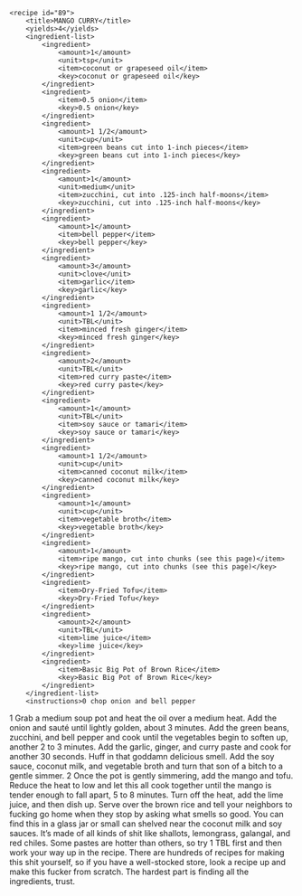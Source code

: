 <?xml version="1.0" encoding="UTF-8"?>
<!DOCTYPE gourmetDoc>
<gourmetDoc>

	<recipe id="89">
		<title>MANGO CURRY</title>
		<yields>4</yields>
		<ingredient-list>
			<ingredient>
				<amount>1</amount>
				<unit>tsp</unit>
				<item>coconut or grapeseed oil</item>
				<key>coconut or grapeseed oil</key>
			</ingredient>
			<ingredient>
				<item>0.5 onion</item>
				<key>0.5 onion</key>
			</ingredient>
			<ingredient>
				<amount>1 1/2</amount>
				<unit>cup</unit>
				<item>green beans cut into 1-inch pieces</item>
				<key>green beans cut into 1-inch pieces</key>
			</ingredient>
			<ingredient>
				<amount>1</amount>
				<unit>medium</unit>
				<item>zucchini, cut into .125-inch half-moons</item>
				<key>zucchini, cut into .125-inch half-moons</key>
			</ingredient>
			<ingredient>
				<amount>1</amount>
				<item>bell pepper</item>
				<key>bell pepper</key>
			</ingredient>
			<ingredient>
				<amount>3</amount>
				<unit>clove</unit>
				<item>garlic</item>
				<key>garlic</key>
			</ingredient>
			<ingredient>
				<amount>1 1/2</amount>
				<unit>TBL</unit>
				<item>minced fresh ginger</item>
				<key>minced fresh ginger</key>
			</ingredient>
			<ingredient>
				<amount>2</amount>
				<unit>TBL</unit>
				<item>red curry paste</item>
				<key>red curry paste</key>
			</ingredient>
			<ingredient>
				<amount>1</amount>
				<unit>TBL</unit>
				<item>soy sauce or tamari</item>
				<key>soy sauce or tamari</key>
			</ingredient>
			<ingredient>
				<amount>1 1/2</amount>
				<unit>cup</unit>
				<item>canned coconut milk</item>
				<key>canned coconut milk</key>
			</ingredient>
			<ingredient>
				<amount>1</amount>
				<unit>cup</unit>
				<item>vegetable broth</item>
				<key>vegetable broth</key>
			</ingredient>
			<ingredient>
				<amount>1</amount>
				<item>ripe mango, cut into chunks (see this page)</item>
				<key>ripe mango, cut into chunks (see this page)</key>
			</ingredient>
			<ingredient>
				<item>Dry-Fried Tofu</item>
				<key>Dry-Fried Tofu</key>
			</ingredient>
			<ingredient>
				<amount>2</amount>
				<unit>TBL</unit>
				<item>lime juice</item>
				<key>lime juice</key>
			</ingredient>
			<ingredient>
				<item>Basic Big Pot of Brown Rice</item>
				<key>Basic Big Pot of Brown Rice</key>
			</ingredient>
		</ingredient-list>
		<instructions>0 chop onion and bell pepper
1 Grab a medium soup pot and heat the oil over a medium heat. Add the onion and sauté until
lightly golden, about 3 minutes. Add the green beans, zucchini, and bell pepper and cook until
the vegetables begin to soften up, another 2 to 3 minutes. Add the garlic, ginger, and curry
paste and cook for another 30 seconds. Huff in that goddamn delicious smell. Add the soy
sauce, coconut milk, and vegetable broth and turn that son of a bitch to a gentle simmer.
2 Once the pot is gently simmering, add the mango and tofu. Reduce the heat to low and let
this all cook together until the mango is tender enough to fall apart, 5 to 8 minutes. Turn off
the heat, add the lime juice, and then dish up. Serve over the brown rice and tell your neighbors
to fucking go home when they stop by asking what smells so good.</instructions>
		<modifications>You can find this in a glass jar or small can shelved near the coconut milk and soy sauces. It’s made of all kinds
of shit like shallots, lemongrass, galangal, and red chiles. Some pastes are hotter than others, so try 1 TBL
first and then work your way up in the recipe. There are hundreds of recipes for making this shit yourself, so if you
have a well-stocked store, look a recipe up and make this fucker from scratch. The hardest part is finding all the
ingredients, trust.</modifications>
	</recipe>
	
</gourmetDoc>